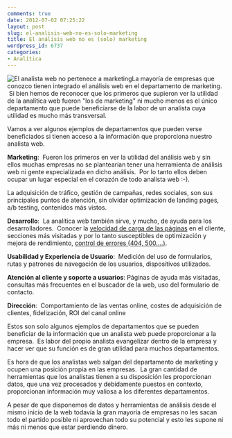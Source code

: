 ```yaml
---
comments: true
date: 2012-07-02 07:25:22
layout: post
slug: el-analisis-web-no-es-solo-marketing
title: El análisis web no es (solo) marketing
wordpress_id: 6737
categories:
- Analítica
---
```


![El analista web no pertenece a marketing](http://www.alvareznavarro.es/wp-content/uploads/2012/07/web_analytics_2_0_demystified-300x227.png)La mayoría de empresas que conozco tienen integrado el análisis web en el departamento de marketing.  Si bien hemos de reconocer que los primeros que supieron ver la utilidad de la analítica web fueron "los de marketing" ni mucho menos es el único departamento que puede beneficiarse de la labor de un analista cuya utilidad es mucho más transversal.



Vamos a ver algunos ejemplos de departamentos que pueden verse beneficiados si tienen acceso a la información que proporciona nuestro analista web.

**Marketing**:  Fueron los primeros en ver la utilidad del análisis web y sin ellos muchas empresas no se plantearían tener una herramienta de análisis web ni gente especializada en dicho análisis.  Por lo tanto ellos deben ocupar un lugar especial en el corazón de todo analista web :-).

La adquisición de tráfico, gestión de campañas, redes sociales, son sus principales puntos de atención, sin olvidar optimización de landing pages, a/b testing, contenidos más vistos.

**Desarrollo**:  La analítica web también sirve, y mucho, de ayuda para los desarrolladores.  Conocer la [velocidad de carga de las páginas](http://www.alvareznavarro.es/5808/medir-el-tiempo-de-carga-de-tu-pagina-con-google-analytics/) en el cliente, secciones más visitadas y por lo tanto susceptibles de optimización y mejora de rendimiento, [control de errores (404, 500....)](http://www.alvareznavarro.es/5820/medir-las-paginas-de-error-con-google-analytics/).

**Usabilidad y Experiencia de Usuario**:  Medición del uso de formularios, rutas y patrones de navegación de los usuarios, dispositivos utilizados.

**Atención al cliente y soporte a usuarios**: Páginas de ayuda más visitadas, consultas más frecuentes en el buscador de la web, uso del formulario de contacto.

**Dirección**:  Comportamiento de las ventas online, costes de adquisición de clientes, fidelización, ROI del canal online

Estos son solo algunos ejemplos de departamentos que se pueden beneficiar de la información que un analista web puede proporcionar a la empresa.  Es labor del propio analista evangelizar dentro de la empresa y hacer ver que su función es de gran utilidad para muchos departamentos.

Es hora de que los analistas web salgan del departamento de marketing y ocupen una posición propia en las empresas.  La gran cantidad de herramientas que los analistas tienen a su disposición les proporcionan datos, que una vez procesados y debidamente puestos en contexto, proporcionan información muy valiosa a los diferentes departamentos.

A pesar de que disponemos de datos y herramientas de análisis desde el mismo inicio de la web todavía la gran mayoría de empresas no les sacan todo el partido posible ni aprovechan todo su potencial y esto les supone ni más ni menos que estar perdiendo dinero.
